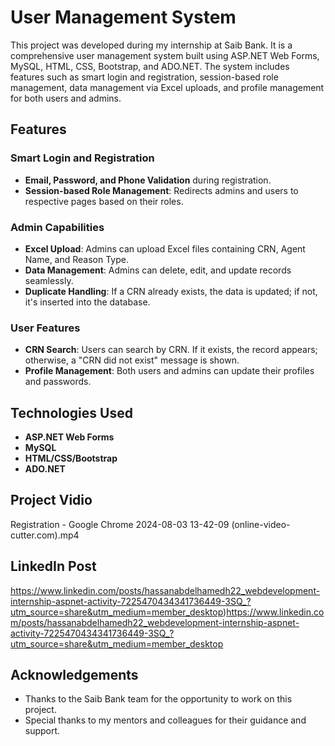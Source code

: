 # User Management System

This project was developed during my internship at Saib Bank. It is a comprehensive user management system built using ASP.NET Web Forms, MySQL, HTML, CSS, Bootstrap, and ADO.NET. The system includes features such as smart login and registration, session-based role management, data management via Excel uploads, and profile management for both users and admins.

## Features

### Smart Login and Registration
- **Email, Password, and Phone Validation** during registration.
- **Session-based Role Management**: Redirects admins and users to respective pages based on their roles.

### Admin Capabilities
- **Excel Upload**: Admins can upload Excel files containing CRN, Agent Name, and Reason Type.
- **Data Management**: Admins can delete, edit, and update records seamlessly.
- **Duplicate Handling**: If a CRN already exists, the data is updated; if not, it's inserted into the database.

### User Features
- **CRN Search**: Users can search by CRN. If it exists, the record appears; otherwise, a "CRN did not exist" message is shown.
- **Profile Management**: Both users and admins can update their profiles and passwords.

## Technologies Used
- **ASP.NET Web Forms**
- **MySQL**
- **HTML/CSS/Bootstrap**
- **ADO.NET**
  
## Project Vidio
Registration - Google Chrome 2024-08-03 13-42-09 (online-video-cutter.com).mp4
## LinkedIn Post

https://www.linkedin.com/posts/hassanabdelhamedh22_webdevelopment-internship-aspnet-activity-7225470434341736449-3SQ_?utm_source=share&utm_medium=member_desktop)https://www.linkedin.com/posts/hassanabdelhamedh22_webdevelopment-internship-aspnet-activity-7225470434341736449-3SQ_?utm_source=share&utm_medium=member_desktop


## Acknowledgements
- Thanks to the Saib Bank team for the opportunity to work on this project.
- Special thanks to my mentors and colleagues for their guidance and support.

